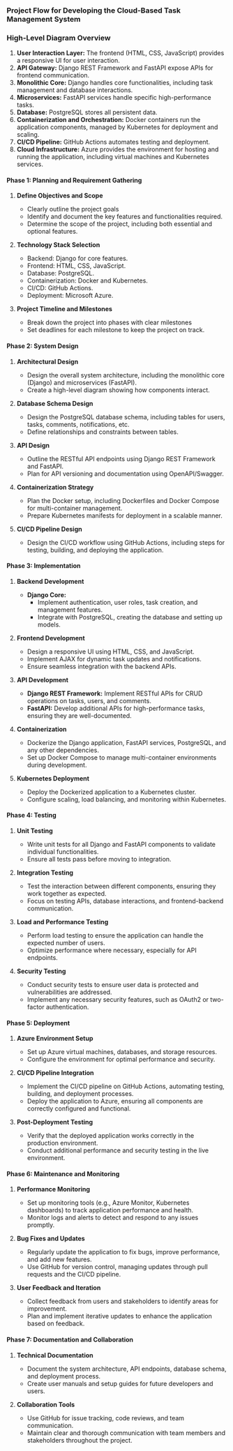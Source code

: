 ### **Project Flow for Developing the Cloud-Based Task Management System**

### **High-Level Diagram Overview**

1. **User Interaction Layer:** The frontend (HTML, CSS, JavaScript) provides a responsive UI for user interaction.
2. **API Gateway:** Django REST Framework and FastAPI expose APIs for frontend communication.
3. **Monolithic Core:** Django handles core functionalities, including task management and database interactions.
4. **Microservices:** FastAPI services handle specific high-performance tasks.
5. **Database:** PostgreSQL stores all persistent data.
6. **Containerization and Orchestration:** Docker containers run the application components, managed by Kubernetes for deployment and scaling.
7. **CI/CD Pipeline:** GitHub Actions automates testing and deployment.
8. **Cloud Infrastructure:** Azure provides the environment for hosting and running the application, including virtual machines and Kubernetes services.

#### **Phase 1: Planning and Requirement Gathering**
1. **Define Objectives and Scope**
   - Clearly outline the project goals
   - Identify and document the key features and functionalities required.
   - Determine the scope of the project, including both essential and optional features.

2. **Technology Stack Selection**
   - Backend: Django for core features.
   - Frontend: HTML, CSS, JavaScript.
   - Database: PostgreSQL.
   - Containerization: Docker and Kubernetes.
   - CI/CD: GitHub Actions.
   - Deployment: Microsoft Azure.

3. **Project Timeline and Milestones**
   - Break down the project into phases with clear milestones
   - Set deadlines for each milestone to keep the project on track.

#### **Phase 2: System Design**
1. **Architectural Design**
   - Design the overall system architecture, including the monolithic core (Django) and microservices (FastAPI).
   - Create a high-level diagram showing how components interact.

1. **Database Schema Design**
   - Design the PostgreSQL database schema, including tables for users, tasks, comments, notifications, etc.
   - Define relationships and constraints between tables.

2. **API Design**
   - Outline the RESTful API endpoints using Django REST Framework and FastAPI.
   - Plan for API versioning and documentation using OpenAPI/Swagger.

3. **Containerization Strategy**
   - Plan the Docker setup, including Dockerfiles and Docker Compose for multi-container management.
   - Prepare Kubernetes manifests for deployment in a scalable manner.

4. **CI/CD Pipeline Design**
   - Design the CI/CD workflow using GitHub Actions, including steps for testing, building, and deploying the application.

#### **Phase 3: Implementation**
1. **Backend Development**
   - **Django Core:**
     - Implement authentication, user roles, task creation, and management features.
     - Integrate with PostgreSQL, creating the database and setting up models.

2. **Frontend Development**
   - Design a responsive UI using HTML, CSS, and JavaScript.
   - Implement AJAX for dynamic task updates and notifications.
   - Ensure seamless integration with the backend APIs.

3. **API Development**
   - **Django REST Framework:** Implement RESTful APIs for CRUD operations on tasks, users, and comments.
   - **FastAPI:** Develop additional APIs for high-performance tasks, ensuring they are well-documented.

4. **Containerization**
   - Dockerize the Django application, FastAPI services, PostgreSQL, and any other dependencies.
   - Set up Docker Compose to manage multi-container environments during development.

5. **Kubernetes Deployment**
   - Deploy the Dockerized application to a Kubernetes cluster.
   - Configure scaling, load balancing, and monitoring within Kubernetes.

#### **Phase 4: Testing**
1. **Unit Testing**
   - Write unit tests for all Django and FastAPI components to validate individual functionalities.
   - Ensure all tests pass before moving to integration.

2. **Integration Testing**
   - Test the interaction between different components, ensuring they work together as expected.
   - Focus on testing APIs, database interactions, and frontend-backend communication.

3. **Load and Performance Testing**
   - Perform load testing to ensure the application can handle the expected number of users.
   - Optimize performance where necessary, especially for API endpoints.

4. **Security Testing**
   - Conduct security tests to ensure user data is protected and vulnerabilities are addressed.
   - Implement any necessary security features, such as OAuth2 or two-factor authentication.

#### **Phase 5: Deployment**
1. **Azure Environment Setup**
   - Set up Azure virtual machines, databases, and storage resources.
   - Configure the environment for optimal performance and security.

2. **CI/CD Pipeline Integration**
   - Implement the CI/CD pipeline on GitHub Actions, automating testing, building, and deployment processes.
   - Deploy the application to Azure, ensuring all components are correctly configured and functional.

3. **Post-Deployment Testing**
   - Verify that the deployed application works correctly in the production environment.
   - Conduct additional performance and security testing in the live environment.

#### **Phase 6: Maintenance and Monitoring**
1. **Performance Monitoring**
   - Set up monitoring tools (e.g., Azure Monitor, Kubernetes dashboards) to track application performance and health.
   - Monitor logs and alerts to detect and respond to any issues promptly.

2. **Bug Fixes and Updates**
   - Regularly update the application to fix bugs, improve performance, and add new features.
   - Use GitHub for version control, managing updates through pull requests and the CI/CD pipeline.

3. **User Feedback and Iteration**
   - Collect feedback from users and stakeholders to identify areas for improvement.
   - Plan and implement iterative updates to enhance the application based on feedback.

#### **Phase 7: Documentation and Collaboration**
1. **Technical Documentation**
   - Document the system architecture, API endpoints, database schema, and deployment process.
   - Create user manuals and setup guides for future developers and users.

2. **Collaboration Tools**
   - Use GitHub for issue tracking, code reviews, and team communication.
   - Maintain clear and thorough communication with team members and stakeholders throughout the project.
